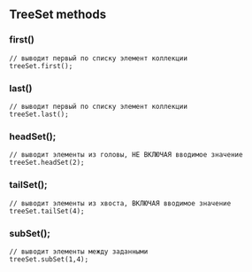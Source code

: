 ## TreeSet methods
### first()
```
// выводит первый по списку элемент коллекции
treeSet.first();
```

### last()
```
// выводит первый по списку элемент коллекции
treeSet.last();
```

### headSet();
```
// выводит элементы из головы, НЕ ВКЛЮЧАЯ вводимое значение
treeSet.headSet(2);
```

### tailSet();
```
// выводит элементы из хвоста, ВКЛЮЧАЯ вводимое значение
treeSet.tailSet(4);
```

### subSet();
```
// выводит элементы между заданными
treeSet.subSet(1,4);
```

